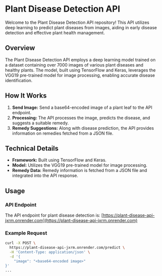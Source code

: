 # Plant Disease Detection API

Welcome to the Plant Disease Detection API repository! This API utilizes deep learning to predict plant diseases from images, aiding in early disease detection and effective plant health management.

## Overview

The Plant Disease Detection API employs a deep learning model trained on a dataset containing over 7000 images of various plant diseases and healthy plants. The model, built using TensorFlow and Keras, leverages the VGG19 pre-trained model for image processing, enabling accurate disease identification.

## How It Works

1. **Send Image:** Send a base64-encoded image of a plant leaf to the API endpoint.
2. **Processing:** The API processes the image, predicts the disease, and suggests a suitable remedy.
3. **Remedy Suggestions:** Along with disease prediction, the API provides information on remedies fetched from a JSON file.

## Technical Details

- **Framework:** Built using TensorFlow and Keras.
- **Model:** Utilizes the VGG19 pre-trained model for image processing.
- **Remedy Data:** Remedy information is fetched from a JSON file and integrated into the API response.

## Usage

### API Endpoint

The API endpoint for plant disease detection is: [https://plant-disease-api-jxrm.onrender.com](https://plant-disease-api-jxrm.onrender.com)

### Example Request

```bash
curl -X POST \
  https://plant-disease-api-jxrm.onrender.com/predict \
  -H 'Content-Type: application/json' \
  -d '{
    "image": "<base64-encoded image>"
}'
...
